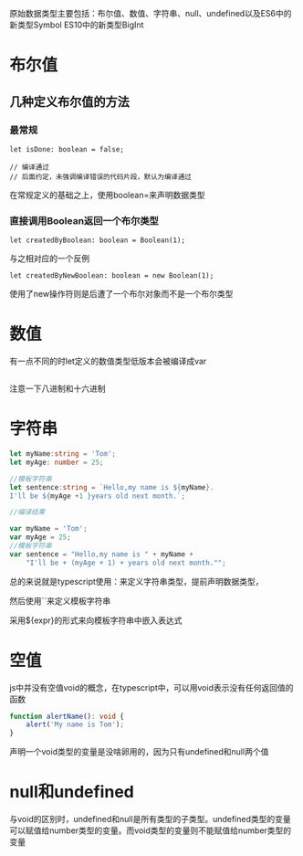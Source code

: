 原始数据类型主要包括：布尔值、数值、字符串、null、undefined以及ES6中的新类型Symbol  ES10中的新类型BigInt

# 布尔值

## 几种定义布尔值的方法

### 最常规

~~~
let isDone: boolean = false;

// 编译通过
// 后面约定，未强调编译错误的代码片段，默认为编译通过
~~~

在常规定义的基础之上，使用boolean=来声明数据类型

### 直接调用Boolean返回一个布尔类型

~~~
let createdByBoolean: boolean = Boolean(1);
~~~

与之相对应的一个反例

~~~
let createdByNewBoolean: boolean = new Boolean(1);
~~~

使用了new操作符则是后遭了一个布尔对象而不是一个布尔类型

# 数值

有一点不同的时let定义的数值类型低版本会被编译成var

~~~typescript

~~~

注意一下八进制和十六进制

# 字符串

~~~typescript
let myName:string = 'Tom';
let myAge: number = 25;

//模板字符串
let sentence:string = `Hello,my name is ${myName}.
I'll be ${myAge +1 }years old next month.`;

//编译结果

var myName = 'Tom';
var myAge = 25;
//模板字符串
var sentence = "Hello,my name is " + myName +
    "I'll be + (myAge + 1) + years old next month."";
~~~



总的来说就是typescript使用：来定义字符串类型，提前声明数据类型，

然后使用``来定义模板字符串

采用${expr}的形式来向模板字符串中嵌入表达式

# 空值

js中并没有空值void的概念，在typescript中，可以用void表示没有任何返回值的函数

~~~typescript
function alertName(): void {
    alert('My name is Tom');
}
~~~

声明一个void类型的变量是没啥卵用的，因为只有undefined和null两个值

# null和undefined

与void的区别时，undefined和null是所有类型的子类型。undefined类型的变量可以赋值给number类型的变量。而void类型的变量则不能赋值给number类型的变量





